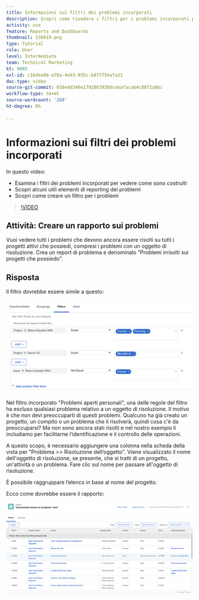 ```yaml
---
title: Informazioni sui filtri dei problemi incorporati
description: Scopri come rivedere i filtri per i problemi incorporati per vedere come sono stati costruiti e creare un filtro per i problemi in Workfront.
activity: use
feature: Reports and Dashboards
thumbnail: 336819.png
type: Tutorial
role: User
level: Intermediate
team: Technical Marketing
kt: 9085
exl-id: c1bdea98-e70a-4e93-935c-b8f7754afa21
doc-type: video
source-git-commit: 650e4d346e1792863930dcebafacab4c88f2a8bc
workflow-type: tm+mt
source-wordcount: '268'
ht-degree: 0%

---
```


# Informazioni sui filtri dei problemi incorporati

In questo video:

* Esamina i filtri dei problemi incorporati per vedere come sono costruiti
* Scopri alcuni utili elementi di reporting dei problemi
* Scopri come creare un filtro per i problemi

>[!VIDEO](https://video.tv.adobe.com/v/336819/?quality=12&learn=on)

## Attività: Creare un rapporto sui problemi

Vuoi vedere tutti i problemi che devono ancora essere risolti su tutti i progetti attivi che possiedi, compresi i problemi con un oggetto di risoluzione. Crea un report di problema e denominalo &quot;Problemi irrisolti sui progetti che possiedo&quot;.

## Risposta

Il filtro dovrebbe essere simile a questo:

![Immagine della schermata per creare un filtro per i problemi](assets/opening-built-in-issue-filters-1.png)

Nel filtro incorporato &quot;Problemi aperti personali&quot;, una delle regole del filtro ha escluso qualsiasi problema relativo a un oggetto di risoluzione. Il motivo è che non devi preoccuparti di questi problemi. Qualcuno ha già creato un progetto, un compito o un problema che li risolverà, quindi cosa c&#39;è da preoccuparsi? Ma non sono ancora stati risolti e nel nostro esempio li includiamo per facilitarne l’identificazione e il controllo delle operazioni.

A questo scopo, è necessario aggiungere una colonna nella scheda della vista per &quot;Problema >> Risoluzione dell’oggetto&quot;. Viene visualizzato il nome dell&#39;oggetto di risoluzione, se presente, che si tratti di un progetto, un&#39;attività o un problema. Fare clic sul nome per passare all&#39;oggetto di risoluzione.

È possibile raggruppare l’elenco in base al nome del progetto.

Ecco come dovrebbe essere il rapporto:

![Immagine di un report del problema](assets/opening-built-in-issue-filters-2.png)
